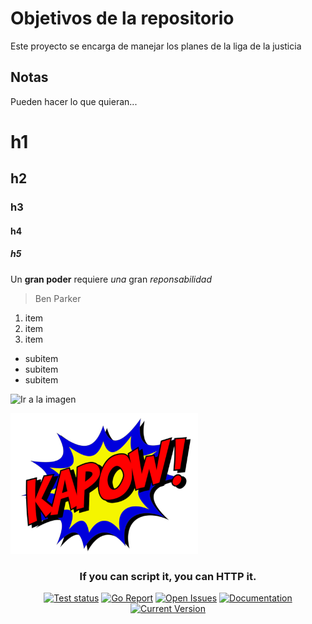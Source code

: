 # Objetivos de la repositorio

Este proyecto se encarga de manejar los planes de la liga de la justicia


## Notas
Pueden hacer lo que quieran...

# h1
## h2
### h3
#### h4
##### h5

Un **gran poder** requiere _una_ gran *reponsabilidad*
> Ben Parker

1. item
2. item
3. item
  * subitem
  * subitem
  * subitem
  
  
![Ir a la imagen](https://www.google.com/imgres?imgurl=https%3A%2F%2Fassets.tonica.la%2F__export%2F1591808910349%2Fsites%2Fdebate%2Fimg%2F2020%2F06%2F10%2Fbatman-portada_1.jpg_1359985867.jpg&imgrefurl=https%3A%2F%2Fwww.tonica.la%2Fgeek%2FNuevo-juego-de-Batman-sera-revelado-y-podria-llegar-muy-pronto-20200610-0003.html&tbnid=-Y7kZb_6yENrUM&vet=12ahUKEwiEtJCv65DqAhXa4YUKHbizCO8QMygVegUIARDYAQ..i&docid=ENtCupCKM_XwHM&w=360&h=360&q=batman&safe=active&ved=2ahUKEwiEtJCv65DqAhXa4YUKHbizCO8QMygVegUIARDYAQ)


  <img alt="Kapow! Logo" src="https://raw.githubusercontent.com/BBVA/kapow/master/docs/source/_static/logo.png" width=300 />
  <h3 align="center">If you can script it, you can HTTP it.</h3>
  <p align="center">
    <a href="https://github.com/BBVA/kapow/actions?query=workflow%3ATest"><img alt="Test status" src="https://github.com/BBVA/kapow/workflows/Test/badge.svg" /></a>
    <a href="https://goreportcard.com/badge/github.com/bbva/kapow"><img alt="Go Report" src="https://goreportcard.com/badge/github.com/bbva/kapow" /></a>
    <a href="https://github.com/BBVA/kapow/issues/"><img alt="Open Issues" src="https://img.shields.io/github/issues/BBVA/kapow" /></a>
    <a href="https://kapow.readthedocs.io"><img alt="Documentation" src="https://img.shields.io/readthedocs/kapow" /></a>
    <a href="https://github.com/BBVA/kapow/releases"><img alt="Current Version" src="https://img.shields.io/github/v/release/BBVA/kapow?include_prereleases" /></a>
  </p>
</p>
